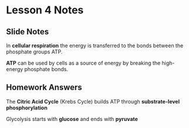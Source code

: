 # Lesson 4 Notes
## Slide Notes
In **cellular respiration** the energy is transferred to the bonds between the phosphate groups ATP.

**ATP** can be used by cells as a source of energy by breaking the high-energy phosphate bonds.  



## Homework Answers 
The **Citric Acid Cycle** (Krebs Cycle) builds ATP through **substrate-level phosphorylation**

Glycolysis starts with **glucose** and ends with **pyruvate**
